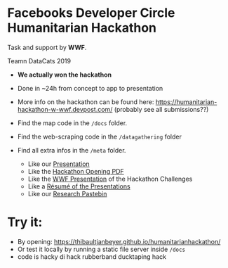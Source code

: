 # Facebooks Developer Circle Humanitarian Hackathon
Task and support by **WWF**.


Teamn DataCats 2019

- **We actually won the hackathon**
- Done in ~24h from concept to app to presentation
- More info on the hackathon can be found here: https://humanitarian-hackathon-w-wwf.devpost.com/ (probably see all submissions??)

- Find the map code in the `/docs` folder.
- Find the web-scraping code in the `/datagathering` folder
- Find all extra infos in the `/meta` folder.
  - Like our [Presentation](meta/DataCatsPitch.pdf)
  - Like the [Hackathon Opening PDF](meta/opening.pdf)
  - Like the [WWF Presentation](meta/WWF_Berlin_Hackathon_140619.pdf) of the Hackathon Challenges
  - Like a [Résumé of the Presentations](meta/Humanitarian-Hackathon-Resume.pdf)
  - Like our [Research Pastebin](meta/[DataCats]InformationDocument.pdf)

# Try it:
- By opening: https://thibaultjanbeyer.github.io/humanitarianhackathon/
- Or test it locally by running a static file server inside `/docs`
- code is hacky di hack rubberband ducktaping hack
